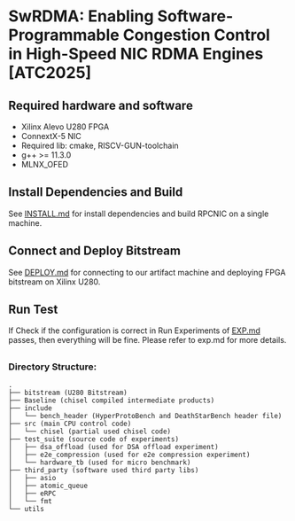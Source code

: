 # SwRDMA: Enabling Software-Programmable Congestion Control in High-Speed NIC RDMA Engines [ATC2025]





## Required hardware and software

- Xilinx Alevo U280 FPGA
- ConnextX-5 NIC
- Required lib: cmake, RISCV-GUN-toolchain
- g++ >= 11.3.0
- MLNX_OFED 


## Install Dependencies and Build
See [INSTALL.md](./doc/INSTALL.md) for install dependencies and build RPCNIC on a single machine.

## Connect and Deploy Bitstream
See [DEPLOY.md](./doc/DEPLOY.md) for connecting to our artifact machine and  deploying FPGA bitstream on Xilinx U280.

## Run Test
If Check if the configuration is correct in Run Experiments of [EXP.md](./doc/EXP.md) passes, then everything will be fine. Please refer to exp.md for more details.


##



### Directory Structure:

~~~
.
├── bitstream (U280 Bitstream)
├── Baseline (chisel compiled intermediate products)
├── include
│   └── bench_header (HyperProtoBench and DeathStarBench header file)
├── src (main CPU control code)
│   └── chisel (partial used chisel code)
├── test_suite (source code of experiments)
│   ├── dsa_offload (used for DSA offload experiment)
│   ├── e2e_compression (used for e2e compression experiment)
│   └── hardware_tb (used for micro benchmark)
├── third_party (software used third party libs)
│   ├── asio
│   ├── atomic_queue
│   ├── eRPC
│   └── fmt
└── utils
~~~


